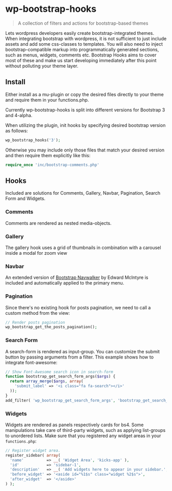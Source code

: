 # wp-bootstrap-hooks

> A collection of filters and actions for bootstrap-based themes

Lets wordpress developers easily create bootstrap-integrated themes. When integrating bootstrap with wordpress, it is not sufficient to just include assets and add some css-classes to templates. You will also need to inject bootstrap-compatible markup into programmatically generated sections, such as menus, widgets, comments etc. 
Bootstrap Hooks aims to cover most of these and make us start developing immediately after this point without polluting your theme layer.
    

## Install

Either install as a mu-plugin or copy the desired files directly to your theme and require them in your functions.php.

Currently wp-bootstrap-hooks is split into different versions for  Bootstrap 3 and 4-alpha.

When utilizing the plugin, init hooks by specifying desired bootstrap version as follows:

```php
wp_bootstrap_hooks('3');
```

Otherwise you may include only those files that match your desired version and then require them explicitly like this:

```php
require_once 'inc/bootstrap-comments.php'
```

## Hooks

Included are solutions for Comments, Gallery, Navbar, Pagination, Search Form and Widgets.

### Comments

Comments are rendered as nested media-objects.

### Gallery

The gallery hook uses a grid of thumbnails in combination with a carousel inside a modal for zoom view

### Navbar

An extended version of [Bootstrap Navwalker]() by Edward McIntyre is included and automatically applied to the primary menu.

### Pagination

Since there's no existing hook for posts pagination, we need to call a custom method from the view:

```php
// Render posts pagination
wp_bootstrap_get_the_posts_pagination();
```

### Search Form

A search-form is rendered as input-group. 
You can customize the submit button by passing arguments from a filter. This example shows how to integrate font-awesome: 

```php
// Show Font-Awesome search icon in search-form
function bootstrap_get_search_form_args($args) {
  return array_merge($args, array(
    'submit_label' => '<i class="fa fa-search"></i>'
  ));
}
add_filter( 'wp_bootstrap_get_search_form_args', 'bootstrap_get_search_form_args' );
```


### Widgets

Widgets are rendered as panels respectively cards for bs4. Some manipulations take care of third-party widgets, such as applying list-groups to unordered lists. 
Make sure that you registered any widget areas in your `functions.php`:

```php
// Register widget area.
register_sidebar( array(
  'name'          => __( 'Widget Area', 'kicks-app' ),
  'id'            => 'sidebar-1',
  'description'   => __( 'Add widgets here to appear in your sidebar.', 'kicks-app' ),
  'before_widget' => '<aside id="%1$s" class="widget %2$s">',
  'after_widget'  => '</aside>'
) );
```